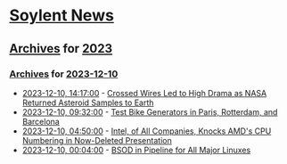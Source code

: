 # [Soylent News](../../../README.md)

## [Archives](../../index.md) for [2023](../index.md)

### [Archives](../../index.md) for [2023-12-10](index.md)

* [2023-12-10, 14:17:00](https://soylentnews.org/article.pl?sid=23/12/09/1314226&from=rss) - [Crossed Wires Led to High Drama as NASA Returned Asteroid Samples to Earth](https://soylentnews.org/article.pl?sid=23/12/09/1314226&from=rss)
* [2023-12-10, 09:32:00](https://soylentnews.org/article.pl?sid=23/12/09/0413213&from=rss) - [Test Bike Generators in Paris, Rotterdam, and Barcelona](https://soylentnews.org/article.pl?sid=23/12/09/0413213&from=rss)
* [2023-12-10, 04:50:00](https://soylentnews.org/article.pl?sid=23/12/09/0351211&from=rss) - [Intel, of All Companies, Knocks AMD's CPU Numbering in Now-Deleted Presentation](https://soylentnews.org/article.pl?sid=23/12/09/0351211&from=rss)
* [2023-12-10, 00:04:00](https://soylentnews.org/article.pl?sid=23/12/09/0347224&from=rss) - [BSOD in Pipeline for All Major Linuxes](https://soylentnews.org/article.pl?sid=23/12/09/0347224&from=rss)
